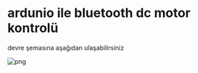 # ardunio ile bluetooth dc motor kontrolü

devre şemasına aşağıdan ulaşabilirsiniz 


![png](https://github.com/oktayuyar/ab2017-ardunio/blob/master/bluetooth%20dc%20motor%20kontrol%C3%BC/bluetooth_devre_semasi.png "Devre Şeması")



